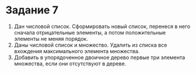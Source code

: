 # Задание 7
1. Дан числовой список. Сформировать новый список, перенеся в него сначала отрицательные элементы, а потом положительные элементы не меняя порядок.
2. Даны числовой список и множество. Удалить из списка все вхождения максимального элемента множества.
3. Добавить в упорядоченное двоичное дерево первые три элемента множества, если они отсутствуют в дереве.